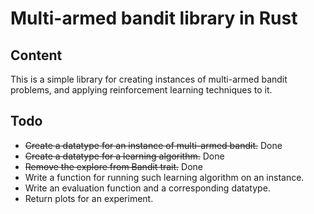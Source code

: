# Multi-armed bandit library in Rust

## Content

This is a simple library for creating instances of multi-armed bandit problems,
and applying reinforcement learning techniques to it.

## Todo

* ~~Create a datatype for an instance of multi-armed bandit.~~ Done
* ~~Create a datatype for a learning algorithm.~~ Done
* ~~Remove the explore from Bandit trait.~~ Done
* Write a function for running such learning algorithm on an instance.
* Write an evaluation function and a corresponding datatype.
* Return plots for an experiment.

